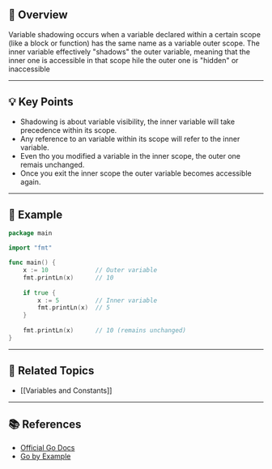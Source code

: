 ## 📖 Overview

Variable shadowing occurs when a variable declared within a certain scope (like a block or function) has the same name as a variable outer scope. The inner variable effectively "shadows" the outer variable, meaning that the inner one is accessible in that scope hile the outer one is "hidden" or inaccessible  

---

## 💡 Key Points

- Shadowing is about variable visibility, the inner variable will take precedence within its scope.
- Any reference to an variable within its scope will refer to the inner variable.
- Even tho you modified a variable in the inner scope, the outer one remais unchanged.
- Once you exit the inner scope the outer variable becomes accessible again.

---

## 📝 Example

```go
package main

import "fmt"

func main() {
	x := 10             // Outer variable
	fmt.printLn(x)      // 10
	
	if true {
		x := 5          // Inner variable
		fmt.printLn(x)  // 5
	}
	
	fmt.printLn(x)      // 10 (remains unchanged)
}
```

---

## 🔗 Related Topics

- [[Variables and Constants]]

---

## 📚 References

- [Official Go Docs](https://go.dev/doc/)
- [Go by Example](https://gobyexample.com/)

